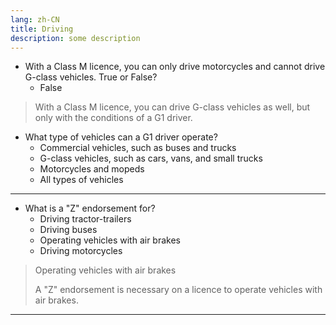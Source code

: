 ```yaml
---
lang: zh-CN
title: Driving
description: some description
---
```



- With a Class M licence, you can only drive motorcycles and cannot drive G-class vehicles. True or False?
  - False

> With a Class M licence, you can drive G-class vehicles as well, but only with the conditions of a G1 driver.

- What type of vehicles can a G1 driver operate?
  - Commercial vehicles, such as buses and trucks
  - G-class vehicles, such as cars, vans, and small trucks
  - Motorcycles and mopeds
  - All types of vehicles

---

- What is a "Z" endorsement for?
  - Driving tractor-trailers
  - Driving buses
  - Operating vehicles with air brakes
  - Driving motorcycles

> Operating vehicles with air brakes
>
> A "Z" endorsement is necessary on a licence to operate vehicles with air brakes.

---
